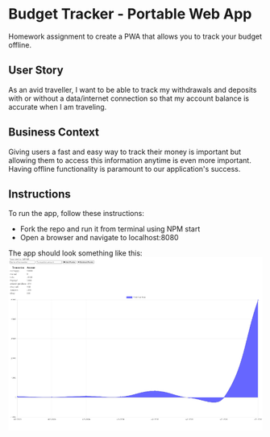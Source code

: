 # Budget Tracker - Portable Web App
Homework assignment to create a PWA that allows you to track your budget offline.

## User Story
As an avid traveller, I want to be able to track my withdrawals and deposits with or without a data/internet connection so that my account balance is accurate when I am traveling.

## Business Context
Giving users a fast and easy way to track their money is important but allowing them to access this information anytime is even more important. Having offline functionality is paramount to our application's success. 

## Instructions
To run the app, follow these instructions:
* Fork the repo and run it from terminal using NPM start
* Open a browser and navigate to localhost:8080

The app should look something like this: 
![](budget.png)
